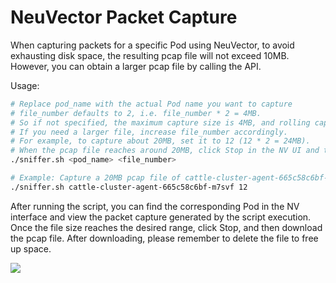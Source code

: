 # NeuVector Packet Capture

When capturing packets for a specific Pod using NeuVector, to avoid exhausting disk space, the resulting pcap file will not exceed 10MB. However, you can obtain a larger pcap file by calling the API.

Usage:

```bash
# Replace pod_name with the actual Pod name you want to capture
# file_number defaults to 2, i.e. file_number * 2 = 4MB.  
# So if not specified, the maximum capture size is 4MB, and rolling capture will occur once it exceeds 4MB.  
# If you need a larger file, increase file_number accordingly.  
# For example, to capture about 20MB, set it to 12 (12 * 2 = 24MB).  
# When the pcap file reaches around 20MB, click Stop in the NV UI and then download the file.  
./sniffer.sh <pod_name> <file_number>

# Example: Capture a 20MB pcap file of cattle-cluster-agent-665c58c6bf-m7svf  
./sniffer.sh cattle-cluster-agent-665c58c6bf-m7svf 12
```

After running the script, you can find the corresponding Pod in the NV interface and view the packet capture generated by the script execution. Once the file size reaches the desired range, click Stop, and then download the pcap file. After downloading, please remember to delete the file to free up space.

![](image一.png)
